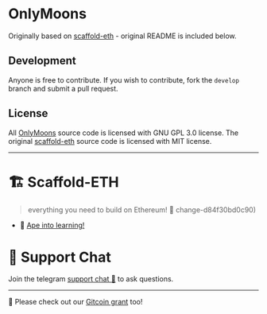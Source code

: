 # OnlyMoons

Originally based on [scaffold-eth](https://github.com/scaffold-eth/scaffold-eth) - original README is included below.

## Development

Anyone is free to contribute. If you wish to contribute, fork the `develop` branch and submit a pull request.

## License

All [OnlyMoons](https://github.com/onlymoons-io/onlymoons) source code is licensed with GNU GPL 3.0 license. The original [scaffold-eth](https://github.com/scaffold-eth/scaffold-eth) source code is licensed with MIT license.

----------

# 🏗 Scaffold-ETH

> everything you need to build on Ethereum! 🚀
change-d84f30bd0c90)
- 🦍 [Ape into learning!](https://github.com/austintgriffith/scaffold-eth/tree/aave-ape)

# 💬 Support Chat

Join the telegram [support chat 💬](https://t.me/joinchat/KByvmRe5wkR-8F_zz6AjpA) to ask questions.

---

🙏 Please check out our [Gitcoin grant](https://gitcoin.co/grants/2851/scaffold-eth) too!
